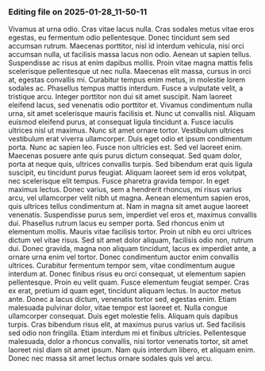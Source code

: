 

### Editing file on 2025-01-28_11-50-11

Vivamus at urna odio. Cras vitae lacus nulla. Cras sodales metus vitae eros egestas, eu fermentum odio pellentesque. Donec tincidunt sem sed accumsan rutrum. Maecenas porttitor, nisl id interdum vehicula, nisi orci accumsan nulla, ut facilisis massa lacus non odio. Aenean ut sapien tellus. Suspendisse ac risus at enim dapibus mollis. Proin vitae magna mattis felis scelerisque pellentesque ut nec nulla. Maecenas elit massa, cursus in orci at, egestas convallis mi. Curabitur tempus enim metus, in molestie lorem sodales ac. Phasellus tempus mattis interdum.
Fusce a vulputate velit, a tristique arcu. Integer porttitor non dui sit amet suscipit. Nam laoreet eleifend lacus, sed venenatis odio porttitor et. Vivamus condimentum nulla urna, sit amet scelerisque mauris facilisis et. Nunc ut convallis nisl. Aliquam euismod eleifend purus, at consequat ligula tincidunt a. Fusce iaculis ultrices nisl ut maximus. Nunc sit amet ornare tortor. Vestibulum ultrices vestibulum erat viverra ullamcorper. Duis eget odio et ipsum condimentum porta.
Nunc ac sapien leo. Fusce non ultricies est. Sed vel laoreet enim. Maecenas posuere ante quis purus dictum consequat. Sed quam dolor, porta at neque quis, ultrices convallis turpis. Sed bibendum erat quis ligula suscipit, eu tincidunt purus feugiat. Aliquam laoreet sem id eros volutpat, nec scelerisque elit tempus. Fusce pharetra gravida tempor. In eget maximus lectus. Donec varius, sem a hendrerit rhoncus, mi risus varius arcu, vel ullamcorper velit nibh ut magna. Aenean elementum sapien eros, quis ultrices tellus condimentum at. Nam in magna sit amet augue laoreet venenatis.
Suspendisse purus sem, imperdiet vel eros et, maximus convallis dui. Phasellus rutrum lacus eu semper porta. Sed rhoncus enim ut elementum mollis. Mauris vitae facilisis tortor. Proin ut nibh eu orci ultrices dictum vel vitae risus. Sed sit amet dolor aliquam, facilisis odio non, rutrum dui. Donec gravida, magna non aliquam tincidunt, lacus ex imperdiet ante, a ornare urna enim vel tortor. Donec condimentum auctor enim convallis ultrices. Curabitur fermentum tempor sem, vitae condimentum augue interdum at. Donec finibus risus eu orci consequat, ut elementum sapien pellentesque. Proin eu velit quam. Fusce elementum feugiat semper. Cras ex erat, pretium id quam eget, tincidunt aliquam lectus.
In auctor metus ante. Donec a lacus dictum, venenatis tortor sed, egestas enim. Etiam malesuada pulvinar dolor, vitae tempor est laoreet et. Nulla congue ullamcorper consequat. Duis eget molestie felis. Aliquam quis dapibus turpis. Cras bibendum risus elit, at maximus purus varius ut. Sed facilisis sed odio non fringilla. Etiam interdum mi et finibus ultricies. Pellentesque malesuada, dolor a rhoncus convallis, nisi tortor venenatis tortor, sit amet laoreet nisl diam sit amet ipsum. Nam quis interdum libero, et aliquam enim. Donec nec massa sit amet lectus ornare sodales quis vel arcu.


